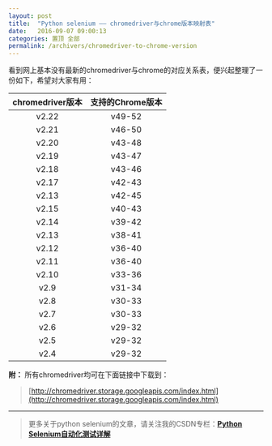 ```yaml
---
layout: post
title:  "Python selenium —— chromedriver与chrome版本映射表"
date:   2016-09-07 09:00:13
categories: 置顶 全部
permalink: /archivers/chromedriver-to-chrome-version
---
```



看到网上基本没有最新的chromedriver与chrome的对应关系表，便兴起整理了一份如下，希望对大家有用：

|  chromedriver版本  |  支持的Chrome版本  |
|  :--:  |  :--:  |
| v2.22 | v49-52 |
| v2.21 | v46-50 |
| v2.20 | v43-48 |
| v2.19 | v43-47 |
| v2.18 | v43-46 |
| v2.17 | v42-43 |
| v2.13 | v42-45 |
| v2.15 | v40-43 |
| v2.14 | v39-42 |
| v2.13 | v38-41 |
| v2.12 | v36-40 |
| v2.11 | v36-40 |
| v2.10 | v33-36 |
| v2.9 | v31-34 |
| v2.8 | v30-33 |
| v2.7 | v30-33 |
| v2.6 | v29-32 |
| v2.5 | v29-32 |
| v2.4 | v29-32 |

**附：**
所有chromedriver均可在下面链接中下载到：

> [http://chromedriver.storage.googleapis.com/index.html](http://chromedriver.storage.googleapis.com/index.html)

****

> 更多关于python selenium的文章，请关注我的CSDN专栏：**[Python Selenium自动化测试详解](http://blog.csdn.net/column/details/12694.html)**